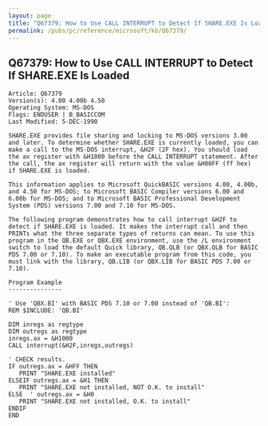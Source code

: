 ```yaml
---
layout: page
title: "Q67379: How to Use CALL INTERRUPT to Detect If SHARE.EXE Is Loaded"
permalink: /pubs/pc/reference/microsoft/kb/Q67379/
---
```


## Q67379: How to Use CALL INTERRUPT to Detect If SHARE.EXE Is Loaded

	Article: Q67379
	Version(s): 4.00 4.00b 4.50
	Operating System: MS-DOS
	Flags: ENDUSER | B_BASICCOM
	Last Modified: 5-DEC-1990
	
	SHARE.EXE provides file sharing and locking to MS-DOS versions 3.00
	and later. To determine whether SHARE.EXE is currently loaded, you can
	make a call to the MS-DOS interrupt, &H2F (2F hex). You should load
	the ax register with &H1000 before the CALL INTERRUPT statement. After
	the call, the ax register will return with the value &H00FF (ff hex)
	if SHARE.EXE is loaded.
	
	This information applies to Microsoft QuickBASIC versions 4.00, 4.00b,
	and 4.50 for MS-DOS; to Microsoft BASIC Compiler versions 6.00 and
	6.00b for MS-DOS; and to Microsoft BASIC Professional Development
	System (PDS) versions 7.00 and 7.10 for MS-DOS.
	
	The following program demonstrates how to call interrupt &H2F to
	detect if SHARE.EXE is loaded. It makes the interrupt call and then
	PRINTs what the three separate types of returns can mean. To use this
	program in the QB.EXE or QBX.EXE environment, use the /L environment
	switch to load the default Quick library, QB.QLB (or QBX.QLB for BASIC
	PDS 7.00 or 7.10). To make an executable program from this code, you
	must link with the library, QB.LIB (or QBX.LIB for BASIC PDS 7.00 or
	7.10).
	
	Program Example
	---------------
	
	' Use 'QBX.BI' with BASIC PDS 7.10 or 7.00 instead of 'QB.BI':
	REM $INCLUDE: 'QB.BI'
	
	DIM inregs as regtype
	DIM outregs as regtype
	inregs.ax = &H1000
	CALL interrupt(&H2F,inregs,outregs)
	
	' CHECK results.
	IF outregs.ax = &HFF THEN
	   PRINT "SHARE.EXE installed"
	ELSEIF outregs.ax = &H1 THEN
	   PRINT "SHARE.EXE not installed, NOT O.K. to install"
	ELSE  ' outregs.ax = &H0
	   PRINT "SHARE.EXE not installed, O.K. to install"
	ENDIF
	END
